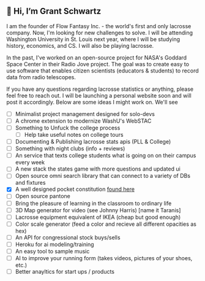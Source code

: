 ## 👋 Hi, I’m Grant Schwartz

I am the founder of Flow Fantasy Inc. - the world's first and only lacrosse company. Now, I'm looking for new challenges to solve. I will be attending Washington University in St. Louis next year, where I will be studying history, economics, and CS. I will also be playing lacrosse.

In the past, I've worked on an open-source project for NASA's Goddard Space Center in their Radio Jove project. The goal was to create easy to use software that enables citizen scientists (educators & students) to record data from radio telescopes.

If you have any questions regarding lacrosse statistics or anything, please feel free to reach out. I will be launching a personal website soon and will post it accordingly. Below are some ideas I might work on. We'll see

- [ ] Minimalist project management designed for solo-devs
- [ ] A chrome extension to modernize WashU's WebSTAC
- [ ] Something to Unfuck the college process
  - [ ] Help take useful notes on college tours
- [ ] Documenting & Publishing lacrosse stats apis (PLL & College)
- [ ] Something with night clubs (info + reviews)
- [ ] An service that texts college students what is going on on their campus every week
- [ ] A new stack the states game with more questions and updated ui
- [ ] Open source omni search library that can connect to a variety of DBs and fixtures
- [x] A well designed pocket constitution [found here](https://grantschwartz.xyz/posts/a-well-designed-constitution)
- [ ] Open source pantone
- [ ] Bring the pleasure of learning in the classroom to ordinary life
- [ ] 3D Map generator for video (see Johnny Harris) [name it Taranis]
- [ ] Lacrosse equipment equivalent of IKEA (cheap but good enough)
- [ ] Color scale generator (feed a color and recieve all different opacities as hex)
- [ ] An API for congressional stock buys/sells
- [ ] Heroku for ai modeling/training
- [ ] An easy tool to sample music
- [ ] AI to improve your running form (takes videos, pictures of your shoes, etc.)
- [ ] Better anayltics for start ups / products 
